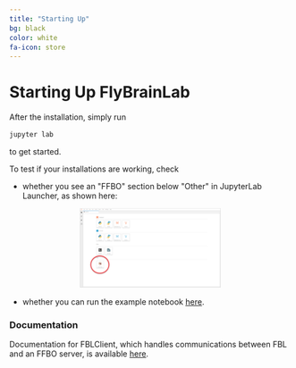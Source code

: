 ```yaml
---
title: "Starting Up"
bg: black
color: white
fa-icon: store
---
```

# Starting Up FlyBrainLab

After the installation, simply run
```bash
jupyter lab
```
to get started.

To test if your installations are working, check
* whether you see an "FFBO" section below "Other" in JupyterLab Launcher, as shown here:

<p align="center">
  <img src="https://github.com/flybrainlab/flybrainlab/raw/master/fbl_loaded.png" width="50%">
</p>

* whether you can run the example notebook [here](https://github.com/FlyBrainLab/FBLClient/blob/master/examples/jupyter_notebooks/1_introduction.ipynb).

### Documentation

Documentation for FBLClient, which handles communications between FBL and an FFBO server, is available [here](https://flybrainlab.github.io/FBLClient/_build/site/flybrainlab/flybrainlab-main/).